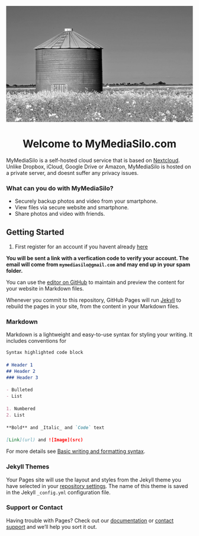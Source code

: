 <p align="center">
  <a href="https://nextcloud.mymediasilo.com">
  <img src="silo_small.jpg" />
  </a>
</p>

<h1 align="center">Welcome to MyMediaSilo.com</h1>

MyMediaSilo is a self-hosted cloud service that is based on [Nextcloud](https://nextcloud.com/). Unlike Dropbox, iCloud, Google Drive or Amazon, MyMediaSilo is hosted on a private server, and doesnt suffer any privacy issues. 

### What can you do with MyMediaSilo?
- Securely backup photos and video from your smartphone.
- View files via secure website and smartphone.
- Share photos and video with friends.

## Getting Started
1. First register for an account if you havent already [here](https://nextcloud.mymediasilo.com/apps/registration/)

**You will be sent a link with a verfication code to verify your account.  The email will come from `mymediasilo@gmail.com` and may end up in your spam folder.**

You can use the [editor on GitHub](https://github.com/seethro/seethro.github.io/edit/main/index.md) to maintain and preview the content for your website in Markdown files.

Whenever you commit to this repository, GitHub Pages will run [Jekyll](https://jekyllrb.com/) to rebuild the pages in your site, from the content in your Markdown files.

### Markdown

Markdown is a lightweight and easy-to-use syntax for styling your writing. It includes conventions for

```markdown
Syntax highlighted code block

# Header 1
## Header 2
### Header 3

- Bulleted
- List

1. Numbered
2. List

**Bold** and _Italic_ and `Code` text

[Link](url) and ![Image](src)
```

For more details see [Basic writing and formatting syntax](https://docs.github.com/en/github/writing-on-github/getting-started-with-writing-and-formatting-on-github/basic-writing-and-formatting-syntax).

### Jekyll Themes

Your Pages site will use the layout and styles from the Jekyll theme you have selected in your [repository settings](https://github.com/seethro/seethro.github.io/settings/pages). The name of this theme is saved in the Jekyll `_config.yml` configuration file.

### Support or Contact

Having trouble with Pages? Check out our [documentation](https://docs.github.com/categories/github-pages-basics/) or [contact support](https://support.github.com/contact) and we’ll help you sort it out.
